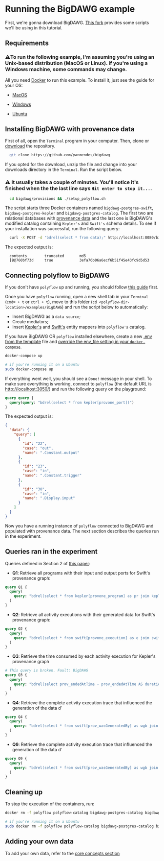 # Running the BigDAWG example

First, we're gonna download BigDAWG. [This fork](https://github.com/yanmendes/bigdawg) provides some scripts we'll be using in this tutorial.

## Requirements

### ⚠️To run the following example, I'm assuming you're using an Unix-based distribution (MacOS or Linux). If you're using a Windows machine, some commands may change.

All you need [Docker](https://www.docker.com/) to run this example. To install it, just see the guide for your OS:

- [MacOS](https://docs.docker.com/docker-for-mac/install/)

- [Windows](https://docs.docker.com/docker-for-windows/install/)

- [Ubuntu](https://phoenixnap.com/kb/how-to-install-docker-on-ubuntu-18-04)

## Installing BigDAWG with provenance data

First of all, open the `Terminal` program in your computer. Then, clone or [download](https://github.com/yanmendes/bigdawg/archive/master.zip) the repository.

```sh
  git clone https://github.com/yanmendes/bigdawg
```

If you opted for the download, unzip the file and change into your downloads directory in the `Terminal`. Run the script below.

### ⚠️ It usually takes a couple of minutes. You'll notice it's finished when the the last line says `Hit enter to stop it...`.

```sh
  cd bigdawg/provisions && ./setup_polyflow.sh
```

The script starts three Docker containers named `bigdawg-postgres-swift`, `bigdawg-postgres-kepler` and `bigdawg-postgres-catalog`. The first two are relational databases with [provenance data](../Provenance) and the last one is BigDAWG's modified catalog containing `Kepler's` and `Swift's` schema details. To see if your installation was successful, run the following query:

```sh
  curl -X POST -d "bdrel(select * from data);" http://localhost:8080/bigdawg/query/
```

The expected output is:

```
  contents        truncated       md5
  [B@760bf73d     true            3efa76b06a6ecf6b51f45e43fc9d5d53
```

## Connecting polyflow to BigDAWG

If you don't have `polyflow` up and running, you should follow [this guide](https://github.com/yanmendes/polyflow#running-dockerized-version) first.

Once you have `polyflow` running, open a new shell tab in your `Terminal` (`cmd⌘ + t` or `ctrl + t`), move to this folder (`cd <polyflow-dir-location>/examples/BigDAWG`) and run the script below to automatically:

- Insert BigDAWG as a `data source`;
- Create mediators;
- Insert [Kepler's](./Kepler) and [Swift's](./Swift) entity mappers into `polyflow's` catalog.

If you have BigDAWG OR `polyflow` installed elsewhere, create a new [.env from the template](./.env.sample) file and [override the env_file setting in your `docker-compose`](./docker-compose.yml#L4).

```sh
docker-compose up

# if you're running it on a Ubuntu
sudo docker-compose up
```

If everything went well, you should see a `Done!` message in your shell. To make sure everything is working, connect to `polyflow` (the default URL is [http://localhost:3050/](http://localhost:3050/)) and run the following query on the playground:

```graphql
query query {
  query(query: "bdrel(select * from kepler[provone_port])")
}
```

The expected output is:

```json
{
  "data": {
    "query": [
      {
        "id": "22",
        "case": "out",
        "name": ".Constant.output"
      },
      {
        "id": "23",
        "case": "in",
        "name": ".Constant.trigger"
      },
      {
        "id": "30",
        "case": "in",
        "name": ".Display.input"
      }
    ]
  }
}
```

Now you have a running instance of `polyflow` connected to BigDAWG and populated with provenance data. The next section describes the queries run in the experiment.

## Queries ran in the experiment

Queries defined in Section 2 of [this paper](https://link.springer.com/chapter/10.1007/978-3-319-40593-3_5):

- **Q1**: Retrieve all programs with their input and output ports for Swift's provenance graph:

```graphql
query Q1 {
  query(
    query: "bdrel(select * from kepler[provone_program] as pr join kepler[provone_port] as p on p.port_id = pr.program_id)"
  )
}
```

- **Q2**: Retrieve all activity executions with their generated data for Swift's provenance graph:

```graphql
query Q2 {
  query(
    query: "bdrel(select * from swift[provone_execution] as e join swift[prov_wasGeneratedBy] as wgb on e.execution_id = wgb.execution_id)"
  )
}
```

- **Q3**: Retrieve the time consumed by each activity execution for Kepler's provenance graph

```graphql
# This query is broken. Fault: BigDAWG
query Q3 {
  query(
    query: "bdrel(select prov_endedAtTime - prov_endedAtTime AS duration from kepler[provone_execution])"
  )
}
```

- **Q4**: Retrieve the complete activity execution trace that influenced the generation of the data d′

```graphql
query Q4 {
  query(
    query: "bdrel(select * from swift[prov_wasGeneratedBy] as wgb join swift[provone_execution] as e on e.execution_id = wgb.execution_id join swift[prov_entity] as ent on ent.entity_id = wgb.entity_id)"
  )
}
```

- **Q9**: Retrieve the complete activity execution trace that influenced the generation of the data d′

```graphql
query Q9 {
  query(
    query: "bdrel(select * from swift[prov_wasGeneratedBy] as wgb join swift[provone_execution] as e on e.execution_id = wgb.execution_id join swift[prov_entity] as ent on ent.entity_id = wgb.entity_id)"
  )
}
```

## Cleaning up

To stop the execution of the containers, run:

```sh
docker rm -f polyflow polyflow-catalog bigdawg-postgres-catalog bigdawg-postgres-swift bigdawg-postgres-kepler

# if you're running it on a Ubuntu
sudo docker rm -f polyflow polyflow-catalog bigdawg-postgres-catalog bigdawg-postgres-swift bigdawg-postgres-kepler
```

## Adding your own data

To add your own data, refer to the [core concepts section](https://github.com/yanmendes/polyflow#core-concepts)
